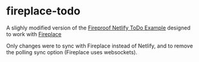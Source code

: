 # fireplace-todo

A slighly modified version of the [Fireproof Netlify ToDo Example](https://github.com/fireproof-storage/todo-netlify) designed to work with [Fireplace](https://github.com/mschoch/fireplace)

Only changes were to sync with Fireplace instead of Netlify, and to remove the polling sync option (Fireplace uses websockets).
